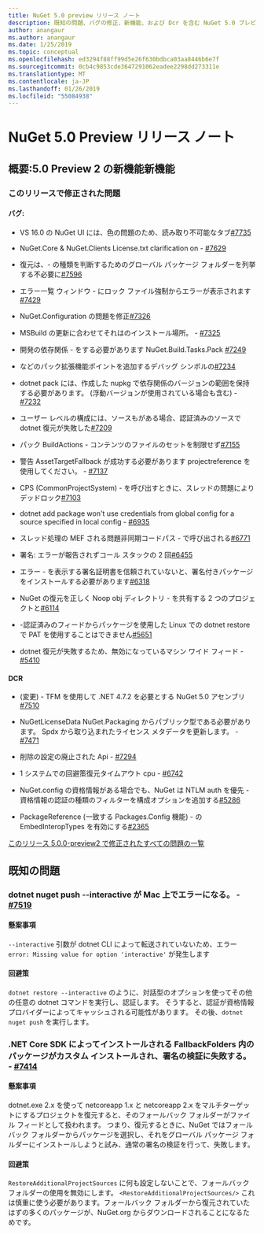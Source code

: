 ```yaml
---
title: NuGet 5.0 preview リリース ノート
description: 既知の問題、バグの修正、新機能、および Dcr を含む NuGet 5.0 プレビューのリリース ノート。
author: anangaur
ms.author: anangaur
ms.date: 1/25/2019
ms.topic: conceptual
ms.openlocfilehash: ed3294f88ff99d5e26f630bdbca03aa8446b6e7f
ms.sourcegitcommit: 0cb4c9853cde3647291062eadee2298dd273311e
ms.translationtype: MT
ms.contentlocale: ja-JP
ms.lasthandoff: 01/26/2019
ms.locfileid: "55084938"
---
```

# <a name="nuget-50-preview-release-notes"></a>NuGet 5.0 Preview リリース ノート

## <a name="summary-whats-new-in-50-preview-2"></a>概要:5.0 Preview 2 の新機能新機能

### <a name="issues-fixed-in-this-release"></a>このリリースで修正された問題

#### <a name="bugs"></a>バグ:

* VS 16.0 の NuGet UI には、色の問題のため、読み取り不可能なタブ[#7735](https://github.com/NuGet/Home/issues/7735)

* NuGet.Core & NuGet.Clients License.txt clarification on - [#7629](https://github.com/NuGet/Home/issues/7629)

* 復元は、- の種類を判断するためのグローバル パッケージ フォルダーを列挙する不必要に[#7596](https://github.com/NuGet/Home/issues/7596)

* エラー一覧 ウィンドウ - にロック ファイル強制からエラーが表示されます[#7429](https://github.com/NuGet/Home/issues/7429)

* NuGet.Configuration の問題を修正[#7326](https://github.com/NuGet/Home/issues/7326)

* MSBuild の更新に合わせてそれはのインストール場所。  - [#7325](https://github.com/NuGet/Home/issues/7325)

* 開発の依存関係 - をする必要があります NuGet.Build.Tasks.Pack [#7249](https://github.com/NuGet/Home/issues/7249)

* などのパック拡張機能ポイントを追加するデバッグ シンボルの[#7234](https://github.com/NuGet/Home/issues/7234)

* dotnet pack には、作成した nupkg で依存関係のバージョンの範囲を保持する必要があります。 (浮動バージョンが使用されている場合も含む) - [#7232](https://github.com/NuGet/Home/issues/7232)

* ユーザー レベルの構成には、ソースもがある場合、認証済みのソースで dotnet 復元が失敗した[#7209](https://github.com/NuGet/Home/issues/7209)

* パック BuildActions - コンテンツのファイルのセットを制限せず[#7155](https://github.com/NuGet/Home/issues/7155)

* 警告 AssetTargetFallback が成功する必要があります projectreference を使用してください。 - [#7137](https://github.com/NuGet/Home/issues/7137)

* CPS (CommonProjectSystem) - を呼び出すときに、スレッドの問題によりデッドロック[#7103](https://github.com/NuGet/Home/issues/7103)

* dotnet add package won't use credentials from global config for a source specified in local config - [#6935](https://github.com/NuGet/Home/issues/6935)

* スレッド処理の MEF される問題非同期コードパス - で呼び出される[#6771](https://github.com/NuGet/Home/issues/6771)

* 署名: エラーが報告されずコール スタックの 2 回[#6455](https://github.com/NuGet/Home/issues/6455)

* エラー - を表示する署名証明書を信頼されていないと、署名付きパッケージをインストールする必要があります[#6318](https://github.com/NuGet/Home/issues/6318)

* NuGet の復元を正しく Noop obj ディレクトリ - を共有する 2 つのプロジェクトと[#6114](https://github.com/NuGet/Home/issues/6114)

* -認証済みのフィードからパッケージを使用した Linux での dotnet restore で PAT を使用することはできません[#5651](https://github.com/NuGet/Home/issues/5651)

* dotnet 復元が失敗するため、無効になっているマシン ワイド フィード - [#5410](https://github.com/NuGet/Home/issues/5410)

#### <a name="dcrs"></a>DCR

* (変更) - TFM を使用して .NET 4.7.2 を必要とする NuGet 5.0 アセンブリ[#7510](https://github.com/NuGet/Home/issues/7510)

* NuGetLicenseData NuGet.Packaging からパブリック型である必要があります。 Spdx から取り込まれたライセンス メタデータを更新します。 - [#7471](https://github.com/NuGet/Home/issues/7471)

* 削除の設定の廃止された Api - [#7294](https://github.com/NuGet/Home/issues/7294)

* 1 システムでの回避策復元タイムアウト cpu - [#6742](https://github.com/NuGet/Home/issues/6742)

* NuGet.config の資格情報がある場合でも、NuGet は NTLM auth を優先 - 資格情報の認証の種類のフィルターを構成オプションを追加する[#5286](https://github.com/NuGet/Home/issues/5286)

* PackageReference (一致する Packages.Config 機能) - の EmbedInteropTypes を有効にする[#2365](https://github.com/NuGet/Home/issues/2365)

[このリリース 5.0.0-preview2 で修正されたすべての問題の一覧](https://github.com/NuGet/Home/issues?q=is%3Aissue+is%3Aclosed+milestone%3A%224.9.2")


## <a name="known-issues"></a>既知の問題

### <a name="dotnet-nuget-push---interactive-gives-an-error-on-mac---7519httpsgithubcomnugethomeissues7519"></a>dotnet nuget push --interactive が Mac 上でエラーになる。 - [#7519](https://github.com/NuGet/Home/issues/7519)

#### <a name="issue"></a>懸案事項
`--interactive` 引数が dotnet CLI によって転送されていないため、エラー `error: Missing value for option 'interactive'` が発生します

#### <a name="workaround"></a>回避策
`dotnet restore --interactive` のように、対話型のオプションを使ってその他の任意の dotnet コマンドを実行し、認証します。 そうすると、認証が資格情報プロバイダーによってキャッシュされる可能性があります。 その後、`dotnet nuget push` を実行します。

### <a name="packages-in-fallbackfolders-installed-by-net-core-sdk-are-custom-installed-and-fail-signature-validation---7414httpsgithubcomnugethomeissues7414"></a>.NET Core SDK によってインストールされる FallbackFolders 内のパッケージがカスタム インストールされ、署名の検証に失敗する。 - [#7414](https://github.com/NuGet/Home/issues/7414)

#### <a name="issue"></a>懸案事項
dotnet.exe 2.x を使って netcoreapp 1.x と netcoreapp 2.x をマルチターゲットにするプロジェクトを復元すると、そのフォールバック フォルダーがファイル フィードとして扱われます。 つまり、復元するときに、NuGet ではフォールバック フォルダーからパッケージを選択し、それをグローバル パッケージ フォルダーにインストールしようと試み、通常の署名の検証を行って、失敗します。

#### <a name="workaround"></a>回避策
`RestoreAdditionalProjectSources` に何も設定しないことで、フォールバック フォルダーの使用を無効にします。 `<RestoreAdditionalProjectSources/>` これは慎重に使う必要があります。フォールバック フォルダーから復元されていたはずの多くのパッケージが、NuGet.org からダウンロードされることになるためです。
